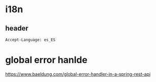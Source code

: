 
# i18n

## header
```text
Accept-Language: es_ES
```

# global error hanlde
https://www.baeldung.com/global-error-handler-in-a-spring-rest-api

